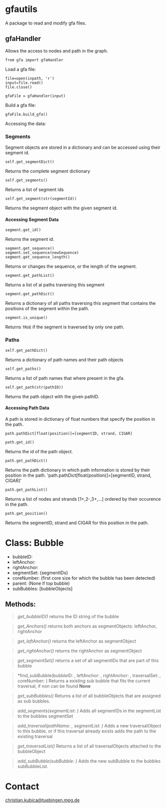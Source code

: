 # gfautils

A package to read and modify gfa files.

## gfaHandler

Allows the access to nodes and path in the graph.

	from gfa import gfaHandler

Load a gfa file:

	file=open(inpath, 'r')
	input=file.read()
	file.close()
	
	gfaFile = gfaHandler(input)

Build a gfa file:

	gfaFile.build_gfa()

Accessing the data:

### Segments

Segment objects are stored in a dictionary and can be accessed using their segment id.

	self.get_segmentDict()

Returns the complete segment dictionary

	self.get_segments()

Returns a list of segment ids

	self.get_segment(str(segmentId))

Returns the segment object with the given segment id.

#### Accessing Segment Data

	segment.get_id()

Returns the segment id.

	segment.get_sequence()
	segment.set_sequence(newSequence)
	segment.get_sequence_length()

Returns or changes the sequence, or the length of the segment.

	segment.get_pathList()

Returns a list of al paths traversing this segment

	segment.get_pathDict()

Returns a dictionary of all paths traversing this segment that contains the positions of the segment within the path.

	segment.is_unique()

Returns `TRUE` if the segment is traversed by only one path.

### Paths

	self.get_pathDict()

Returns a dictionary of path names and their path objects

	self.get_paths()

Returns a list of path names that where present in the gfa.

	self.get_path(str(pathID))

Returns the path object with the given pathID.

#### Accessing Path Data

A path is stored in dictionary of float numbers that specify the position in the path.

	path.pathDict[float(position)]=[segmentID, strand, CIGAR]

	path.get_id()

Returns the id of the path object.

	path.get_pathDict()

Returns the path dictionary in which path information is stored by their position in the path. 'path.pathDict[float(position)]=[segmentID, strand, CIGAR]'

	path.get_pathList()

Returns a list of nodes and strands [1+,2-,3+,...] ordered by their occurence in the path.

	path.get_position()

Returns the segmentID, strand and CIGAR for this position in the path.

# **Class: Bubble**

* bubbleID: <str>
* leftAnchor: <segmentObject>
* rightAnchor: <segmentObject>
* segmentSet: {segmentIDs}
* coreNumber: <int> (first core size for which the bubble has been detected)
* parent: <bubbleObject> (None if top bubble)
* subBubbles: [bubbleObjects]

## Methods:
> *get_bubbleID()*
> returns the ID string of the bubble

> *get_Anchors()*
> returns both anchors as segmentObjects: leftAnchor, rightAnchor

> *get_leftAnchor()*
> returns the leftAnchor as segmentObject

> *get_rightAnchor()*
> returns the rightAnchor as segmentObject

> *get_segmentSet()*
> returns a set of all segmentIDs that are part of this bubble

> *find_subBubble(bubbleID: <str>, leftAnchor: <segmentObject>, rightAnchor: 
<segmentObject>, traversalSet: <set>, coreNumber: <int>)
> Returns a existing sub bubble that fits the current traversal, if non can be 
found **None**

> *get_subBubbles()*
> Returns a list of all bubbleObjects that are assigned as sub bubbles.

> *add_segments(segmentList: <list>)*
> Adds all segmentIDs in the segmentList to the bubbles segmentSet

> *add_traversal(pathName: <string>, segmentList: <list>)*
> Adds a new traversalObject to this bubble, or if this traversal already exists 
adds the path to the existing traversal

> *get_traversalList()*
> Returns a list of all traversalObjects attached to the bubbleObject

> *add_subBubble(subBubble: <bubbleObject>)*
> Adds the new subBubble to the bubbles subBubbleList.

# Contact

<christian.kubica@tuebingen.mpg.de>

